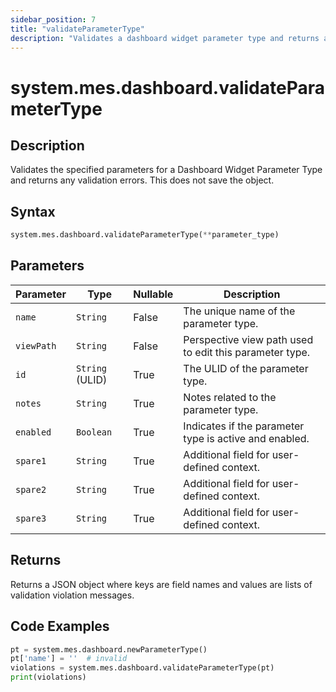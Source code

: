```yaml
---
sidebar_position: 7
title: "validateParameterType"
description: "Validates a dashboard widget parameter type and returns any validation errors."
---
```


# system.mes.dashboard.validateParameterType

## Description

Validates the specified parameters for a Dashboard Widget Parameter Type and returns any validation errors. This does
not save the object.

## Syntax

```python
system.mes.dashboard.validateParameterType(**parameter_type)
```

## Parameters

| Parameter  | Type            | Nullable | Description                                             |
|------------|-----------------|----------|---------------------------------------------------------|
| `name`     | `String`        | False    | The unique name of the parameter type.                  |
| `viewPath` | `String`        | False    | Perspective view path used to edit this parameter type. |
| `id`       | `String` (ULID) | True     | The ULID of the parameter type.                         |
| `notes`    | `String`        | True     | Notes related to the parameter type.                    |
| `enabled`  | `Boolean`       | True     | Indicates if the parameter type is active and enabled.  |
| `spare1`   | `String`        | True     | Additional field for user-defined context.              |
| `spare2`   | `String`        | True     | Additional field for user-defined context.              |
| `spare3`   | `String`        | True     | Additional field for user-defined context.              |

## Returns

Returns a JSON object where keys are field names and values are lists of validation violation messages.

## Code Examples

```python
pt = system.mes.dashboard.newParameterType()
pt['name'] = ''  # invalid
violations = system.mes.dashboard.validateParameterType(pt)
print(violations)
```
